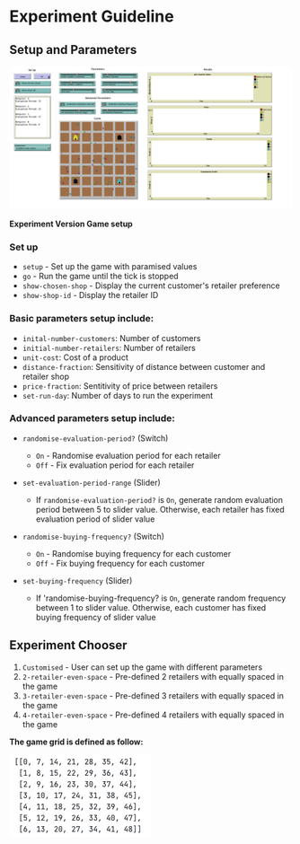 # Experiment Guideline

## Setup and Parameters

![setup](readme_img/interface.png)

**Experiment Version Game setup**

### Set up

- `setup` - Set up the game with paramised values
- `go` - Run the game until the tick is stopped
- `show-chosen-shop` - Display the current customer's retailer preference
- `show-shop-id` - Display the retailer ID

### Basic parameters setup include:

- `inital-number-customers`: Number of customers
- `initial-number-retailers`: Number of retailers
- `unit-cost`: Cost of a product
- `distance-fraction`: Sensitivity of distance between customer and retailer shop
- `price-fraction`: Sentitivity of price between retailers
- `set-run-day`: Number of days to run the experiment

### Advanced parameters setup include:

- `randomise-evaluation-period?` (Switch)

  - `On` - Randomise evaluation period for each retailer
  - `Off` - Fix evaluation period for each retailer

- `set-evaluation-period-range` (Slider)

  - If `randomise-evaluation-period?` is `On`, generate random evaluation period between 5 to slider value. Otherwise, each retailer has fixed evaluation period of slider value

- `randomise-buying-frequency?` (Switch)

  - `On` - Randomise buying frequency for each customer
  - `Off` - Fix buying frequency for each customer

- `set-buying-frequency` (Slider)
  - If 'randomise-buying-frequency? is `On`, generate random frequency between 1 to slider value. Otherwise, each customer has fixed buying frequency of slider value

## Experiment Chooser

1. `Customised` - User can set up the game with different parameters
2. `2-retailer-even-space` - Pre-defined 2 retailers with equally spaced in the game
3. `3-retailer-even-space` - Pre-defined 3 retailers with equally spaced in the game
4. `4-retailer-even-space` - Pre-defined 4 retailers with equally spaced in the game

**The game grid is defined as follow:**

![Game_grid](readme_img/grid.png)
